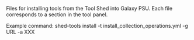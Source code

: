 Files for installing tools from the Tool Shed into Galaxy PSU.  Each file corresponds to a section in the tool panel.

Example command:
shed-tools install -t install_collection_operations.yml -g URL -a XXX
